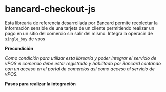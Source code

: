 # bancard-checkout-js
Esta librearía de referencia desarrollada por Bancard permite recolectar la información sensible de una tarjeta de un cliente permitiendo realizar un pago en un sitio del comercio sin salir del mismo. Integra la operacin de `single_buy` de vpos

<b>Precondición</b>

<i>Como condición para utilizar esta librearía y poder integrar el servicio de vPOS el comercio debe estar registrado y habilitado por Bancard contando con un acceso en el portal de comercios así como acceso al servicio de vPOS.</i>

<b>Pasos para realizar la integración</b>


